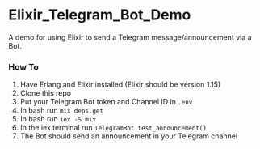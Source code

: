 # Elixir_Telegram_Bot_Demo
A demo for using Elixir to send a Telegram message/announcement via a Bot.

### How To
1. Have Erlang and Elixir installed (Elixir should be version 1.15)
2. Clone this repo
3. Put your Telegram Bot token and Channel ID in `.env`
3. In bash run `mix deps.get`
4. In bash run `iex -S mix`
5. In the iex terminal run `TelegramBot.test_announcement()`
6. The Bot should send an announcement in your Telegram channel